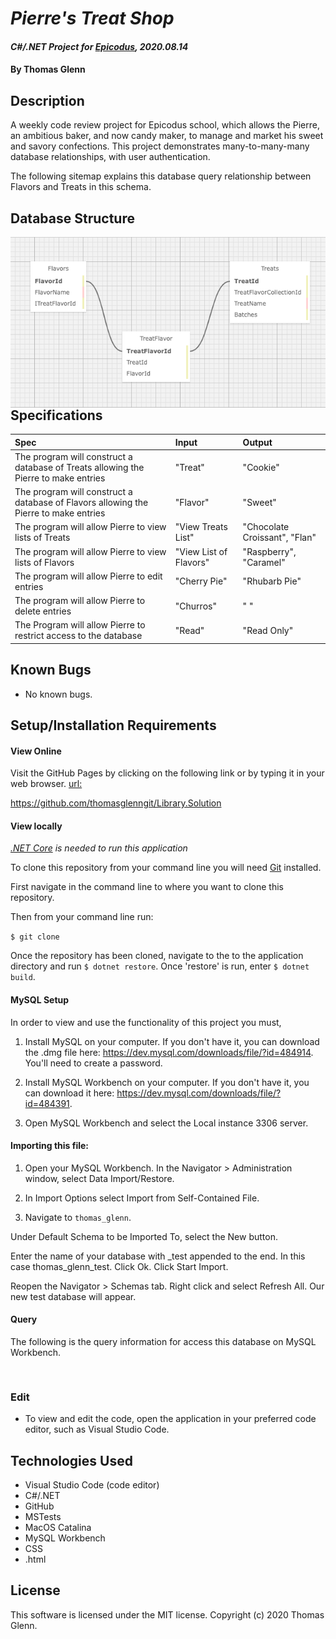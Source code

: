 # _Pierre's Treat Shop_

#### _C#/.NET Project for [Epicodus](https://www.epicodus.com/), 2020.08.14_

#### By **Thomas Glenn**

## Description
A weekly code review project for Epicodus school, which allows the Pierre, an ambitious baker, and now candy maker, to manage and market his sweet and savory confections. This project demonstrates many-to-many-many database relationships, with user authentication. 


The following sitemap explains this database query relationship between Flavors and Treats in this schema.

## Database Structure
<img src="LuckyPierre/wwwroot/assets/images/LPDatabase.png"          style="float: left; margin-right: 10px;" />

## Specifications

| Spec | Input | Output | 
|:--------- |:--------- |:-------- |
| The program will construct a database of Treats allowing the Pierre to make entries | "Treat" | "Cookie" | 
| The program will construct a database of Flavors allowing the Pierre to make entries | "Flavor"  | "Sweet" |
| The program will allow Pierre to view lists of Treats | "View Treats List" | "Chocolate Croissant", "Flan" |
| The program will allow Pierre to view lists of Flavors |  "View List of Flavors" | "Raspberry", "Caramel" |
| The program will allow Pierre to edit entries | "Cherry Pie" | "Rhubarb Pie" |
| The program will allow Pierre to delete entries | "Churros" | " " | 
| The Program will allow Pierre to restrict access to the database | "Read" | "Read Only" |

## Known Bugs
* No known bugs.   

## Setup/Installation Requirements
#### View Online
Visit the GitHub Pages by clicking on the following link or by typing it in your web browser. 
<url:>

https://github.com/thomasglenngit/Library.Solution

#### View locally

*[.NET Core](https://dotnet.microsoft.com/download/dotnet-core/2.2) is needed to run this application*

To clone this repository from your command line you will need [Git](https://git-scm.com/) installed. 

First navigate in the command line to where you want to clone this repository. 

Then from your command line run:

`$ git clone `

Once the repository has been cloned, navigate to the to the application directory and run `$ dotnet restore`.
Once 'restore' is run, enter `$ dotnet build`.

#### MySQL Setup
In order to view and use the functionality of this project you must,
1. Install MySQL on your computer. If you don't have it, you can download the .dmg file here:
https://dev.mysql.com/downloads/file/?id=484914. You'll need to create a password.

2. Install MySQL Workbench on your computer. If you don't have it, you can download it here:
https://dev.mysql.com/downloads/file/?id=484391.

3. Open MySQL Workbench and select the Local instance 3306 server. 

#### Importing this file:
1. Open your MySQL Workbench. In the Navigator > Administration window, select Data Import/Restore.

2. In Import Options select Import from Self-Contained File.

3. Navigate to `thomas_glenn`.

Under Default Schema to be Imported To, select the New button.

Enter the name of your database with _test appended to the end.
In this case thomas_glenn_test.
Click Ok.
Click Start Import.

Reopen the Navigator > Schemas tab. Right click and select Refresh All. Our new test database will appear.

#### Query
The following is the query information for access this database on MySQL Workbench.
```


```

### Edit
* To view and edit the code, open the application in your preferred code editor, such as Visual Studio Code.

## Technologies Used
* Visual Studio Code (code editor)
* C#/.NET
* GitHub
* MSTests
* MacOS Catalina
* MySQL Workbench
* CSS
* .html

## License
This software is licensed under the MIT license. Copyright (c) 2020 Thomas Glenn.

